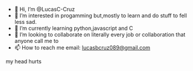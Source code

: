 - 👋 Hi, I’m @LucasC-Cruz
- 👀 I’m interested in progamming but,mostly to learn and do stuff to fell less sad.
- 🌱 I’m currently learning python,javascript and C
- 💞️ I’m looking to collaborate on literally every job or collaboration that anyone call me to
- 📫 How to reach me email: lucasbcruz089@gmail.com

<!---
LucasC-Cruz/LucasC-Cruz is a ✨ special ✨ repository because its `README.md` (this file) appears on your GitHub profile.
You can click the Preview link to take a look at your changes.
--->
my head hurts
